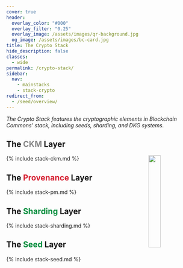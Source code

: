 ```yaml
---
cover: true
header:
  overlay_color: "#000"
  overlay_filter: "0.25"
  overlay_image: /assets/images/qr-background.jpg
  og_image: /assets/images/bc-card.jpg
title: The Crypto Stack
hide_description: false
classes:
  - wide
permalink: /crypto-stack/
sidebar:
  nav:
    - mainstacks
    - stack-crypto
redirect_from:
  - /seed/overview/
---
```


_The Crypto Stack features the cryptographic elements in Blockchain Commons' stack, including seeds, sharding, and DKG systems._

## The <font color="#888888">CKM</font> Layer

<a href="/"><img src="https://developer.blockchaincommons.com/assets/images/bc-stack-crypto.png" style="margin-left: 20px; float: right" width="25%"></a>


{% include stack-ckm.md %}

## The <font color="#d62435">Provenance</font> Layer

{% include stack-pm.md %}

## The <font color="#038e3e">Sharding</font> Layer

{% include stack-sharding.md %}

## The <font color="#038e3e">Seed</font> Layer

{% include stack-seed.md %}
